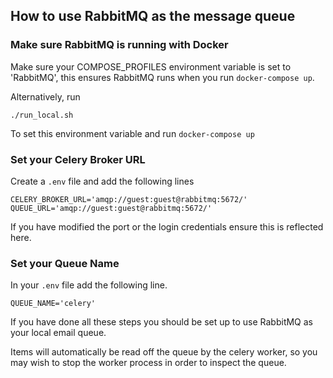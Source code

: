 ## How to use RabbitMQ as the message queue

### Make sure RabbitMQ is running with Docker
Make sure your COMPOSE_PROFILES environment variable is set to 'RabbitMQ', this ensures RabbitMQ runs when you run 
`docker-compose up`.

Alternatively, run 
```
./run_local.sh
```
To set this environment variable and run `docker-compose up`

### Set your Celery Broker URL
Create a `.env` file and add the following lines
```
CELERY_BROKER_URL='amqp://guest:guest@rabbitmq:5672/'
QUEUE_URL='amqp://guest:guest@rabbitmq:5672/'
```
If you have modified the port or the login credentials ensure this is reflected here.

### Set your Queue Name
In your `.env` file add the following line.
```
QUEUE_NAME='celery'
```

If you have done all these steps you should be set up to use RabbitMQ as your local email queue. 

Items will automatically be read off the queue by the celery worker, so you may wish to stop the worker process in order to inspect the queue.